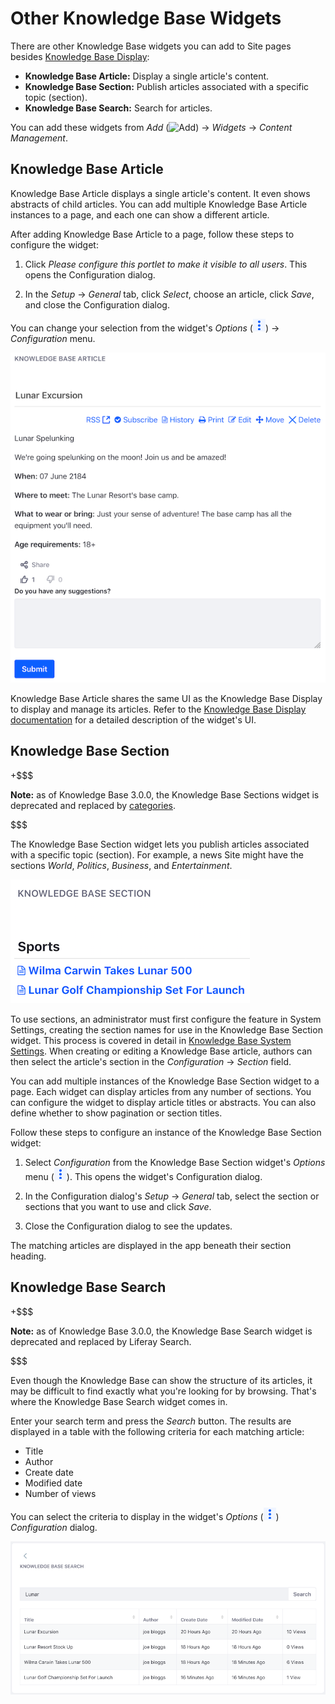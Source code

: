 # Other Knowledge Base Widgets [](id=other-knowledge-base-widgets)

There are other Knowledge Base widgets you can add to Site pages besides 
[Knowledge Base Display](/discover/portal/-/knowledge_base/7-1/knowledge-base-display): 

-   **Knowledge Base Article:** Display a single article's content.
-   **Knowledge Base Section:** Publish articles associated with a specific 
    topic (section).
-   **Knowledge Base Search:** Search for articles.

You can add these widgets from *Add* 
(![Add](../../../../images/icon-add-app.png)) 
&rarr; *Widgets* &rarr; *Content Management*. 

## Knowledge Base Article [](id=knowledge-base-article)

Knowledge Base Article displays a single article's content. It even shows
abstracts of child articles. You can add multiple Knowledge Base Article
instances to a page, and each one can show a different article. 

After adding Knowledge Base Article to a page, follow these steps to configure 
the widget: 

1.  Click *Please configure this portlet to make it visible to all users*. This 
    opens the Configuration dialog. 

2.  In the *Setup* &rarr; *General* tab, click *Select*, choose an article, 
    click *Save*, and close the Configuration dialog. 

You can change your selection from the widget's *Options* 
(![Options](../../../../images/icon-app-options.png)) 
&rarr; *Configuration* menu. 

![Figure 1: The Knowledge Base Article app is great at displaying individual articles.](../../../../images/kb-article.png)

Knowledge Base Article shares the same UI as the Knowledge Base Display to 
display and manage its articles. Refer to the 
[Knowledge Base Display documentation](/discover/portal/-/knowledge_base/7-1/knowledge-base-display) 
for a detailed description of the widget's UI. 

## Knowledge Base Section [](id=knowledge-base-section)

+$$$

**Note:** as of Knowledge Base 3.0.0, the Knowledge Base Sections widget is 
deprecated and replaced by 
[categories](/discover/portal/-/knowledge_base/7-1/organizing-content-with-tags-and-categories). 

$$$

The Knowledge Base Section widget lets you publish articles associated with a 
specific topic (section). For example, a news Site might have the sections 
*World*, *Politics*, *Business*, and *Entertainment*. 

![Figure 2: The Knowledge Base Section widget.](../../../../images/kb-section.png)

To use sections, an administrator must first configure the feature in System 
Settings, creating the section names for use in the Knowledge Base Section 
widget. This process is covered in detail in 
[Knowledge Base System Settings](/discover/portal/-/knowledge_base/7-1/knowledge-base-system-settings). 
When creating or editing a Knowledge Base article, authors can then select the 
article's section in the *Configuration* &rarr; *Section* field. 

You can add multiple instances of the Knowledge Base Section widget to a page. 
Each widget can display articles from any number of sections. You can configure 
the widget to display article titles or abstracts. You can also define whether 
to show pagination or section titles. 

Follow these steps to configure an instance of the Knowledge Base Section 
widget:

1.  Select *Configuration* from the Knowledge Base Section widget's *Options* 
    menu (![Options](../../../../images/icon-app-options.png)). 
    This opens the widget's Configuration dialog. 

2.  In the Configuration dialog's *Setup* &rarr; *General* tab, select the 
    section or sections that you want to use and click *Save*.
 
3.  Close the Configuration dialog to see the updates.

The matching articles are displayed in the app beneath their section heading. 

## Knowledge Base Search [](id=knowledge-base-search)

+$$$

**Note:** as of Knowledge Base 3.0.0, the Knowledge Base Search widget is 
deprecated and replaced by Liferay Search.

$$$

Even though the Knowledge Base can show the structure of its articles, it may be 
difficult to find exactly what you're looking for by browsing. That's where the 
Knowledge Base Search widget comes in. 

Enter your search term and press the *Search* button. The results are displayed
in a table with the following criteria for each matching article:

-   Title
-   Author
-   Create date
-   Modified date
-   Number of views

You can select the criteria to display in the widget's *Options* 
(![Options](../../../../images/icon-app-options.png)) 
*Configuration* dialog. 

![Figure 3: The Knowledge Base Search widget lets you search the Knowledge Base for keywords.](../../../../images/kb-search.png)

